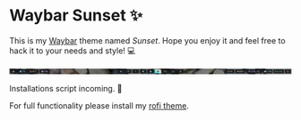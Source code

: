# Waybar Sunset ✨
<p> This is my <a href="https://github.com/Alexays/Waybar">Waybar</a> theme named <em>Sunset</em>. Hope you enjoy it and feel free to hack it to your needs and style! 💻
</p>
<p align="center">
  <img src="image.png" />
</p>
<p> Installations script incoming. 🥳 </p>
<p> For full functionality please install my <a href="https://github.com/celepharn/rofi-theme-sunset">rofi theme</a>. </p>
